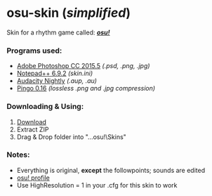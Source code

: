 # osu-skin (*simplified*)
Skin for a rhythm game called: [***osu!***](https://new.ppy.sh/forum)

### Programs used:
- [Adobe Photoshop CC 2015.5](http://www.adobe.com/ca/products/photoshop.html) *(.psd, .png, .jpg)*
- [Notepad++ 6.9.2](https://notepad-plus-plus.org/download/v6.9.2.html) *(skin.ini)*
- [Audacity Nightly](http://gaclrecords.org.uk/win-nightly/) *(.aup, .au)*
- [Pingo 0.16](http://css-ig.net/pingo) *(lossless .png and .jpg compression)*

### Downloading & Using:
1. [Download](https://github.com/Hextical/osu-skin/archive/master.zip)
2. Extract ZIP
3. Drag & Drop folder into "...osu!\Skins"

### Notes:
- Everything is original, **except** the followpoints; sounds are edited
- [osu! profile](https://new.ppy.sh/u/4329514#osu)
- Use HighResolution = 1 in your .cfg for this skin to work